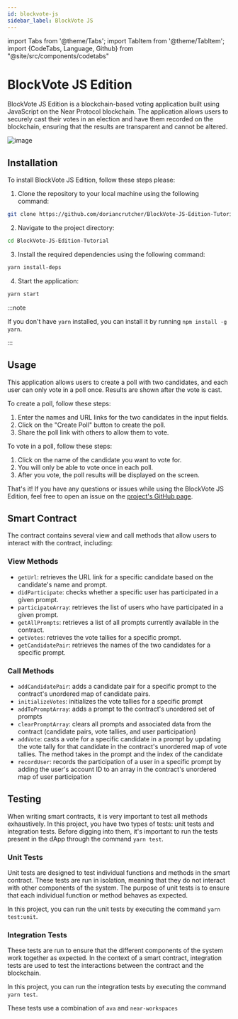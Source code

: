 ```yaml
---
id: blockvote-js
sidebar_label: BlockVote JS
---
```

import Tabs from '@theme/Tabs';
import TabItem from '@theme/TabItem';
import {CodeTabs, Language, Github} from "@site/src/components/codetabs"


# BlockVote JS Edition

BlockVote JS Edition is a blockchain-based voting application built using JavaScript on the Near Protocol blockchain. The application allows users to securely cast their votes in an election and have them recorded on the blockchain, ensuring that the results are transparent and cannot be altered.

![image](/docs/assets/blockvote.png)

## Installation

To install BlockVote JS Edition, follow these steps please:

1. Clone the repository to your local machine using the following command:

```bash
git clone https://github.com/doriancrutcher/BlockVote-JS-Edition-Tutorial.git
```

2. Navigate to the project directory:

```bash
cd BlockVote-JS-Edition-Tutorial
```

3. Install the required dependencies using the following command:

```bash
yarn install-deps
```

4. Start the application:

```bash
yarn start
```

:::note

If you don't have `yarn` installed, you can install it by running `npm install -g yarn`.

:::

## Usage

This application allows users to create a poll with two candidates, and each user can only vote in a poll once. Results are shown after the vote is cast.

To create a poll, follow these steps:

1. Enter the names and URL links for the two candidates in the input fields.
2. Click on the "Create Poll" button to create the poll.
3. Share the poll link with others to allow them to vote.

To vote in a poll, follow these steps:

1. Click on the name of the candidate you want to vote for.
2. You will only be able to vote once in each poll.
3. After you vote, the poll results will be displayed on the screen.

That's it! If you have any questions or issues while using the BlockVote JS Edition, feel free to open an issue on the [project's GitHub page](https://github.com/doriancrutcher/BlockVote-JS-Edition-Tutorial).

## Smart Contract

The contract contains several view and call methods that allow users to interact with the contract, including:

### View Methods

- `getUrl`: retrieves the URL link for a specific candidate based on the candidate's name and prompt.
- `didParticipate`: checks whether a specific user has participated in a given prompt.
- `participateArray`: retrieves the list of users who have participated in a given prompt.
- `getAllPrompts`: retrieves a list of all prompts currently available in the contract.
- `getVotes`: retrieves the vote tallies for a specific prompt.
- `getCandidatePair`: retrieves the names of the two candidates for a specific prompt.

<CodeTabs>
<Language value="js" language="js">
    <Github fname="contract.ts" 
            url="https://github.com/doriancrutcher/BlockVote-JS-Edition-Tutorial/blob/main/contract/src/contract.ts"
            start="20" end="60" />
  </Language>
</CodeTabs>

### Call Methods

- `addCandidatePair`: adds a candidate pair for a specific prompt to the contract's unordered map of candidate pairs.
- `initializeVotes`: initializes the vote tallies for a specific prompt
- `addToPromptArray`: adds a prompt to the contract's unordered set of prompts
- `clearPromptArray`: clears all prompts and associated data from the contract (candidate pairs, vote tallies, and user participation)
- `addVote`: casts a vote for a specific candidate in a prompt by updating the vote tally for that candidate in the contract's unordered map of vote tallies. The method takes in the prompt and the index of the candidate
- `recordUser`: records the participation of a user in a specific prompt by adding the user's account ID to an array in the contract's unordered map of user participation

<CodeTabs>
<Language value="js" language="js">
    <Github fname="contract.ts" 
            url="https://github.com/doriancrutcher/BlockVote-JS-Edition-Tutorial/blob/main/contract/src/contract.ts"
            start="61" end="110" />
  </Language>
</CodeTabs>

## Testing

When writing smart contracts, it is very important to test all methods exhaustively. In this project, you have two types of tests: unit tests and integration tests. Before digging into them, it's important to run the tests present in the dApp through the command `yarn test`.

### Unit Tests

Unit tests are designed to test individual functions and methods in the smart contract. These tests are run in isolation, meaning that they do not interact with other components of the system. The purpose of unit tests is to ensure that each individual function or method behaves as expected.

In this project, you can run the unit tests by executing the command `yarn test:unit`.

### Integration Tests

These tests are run to ensure that the different components of the system work together as expected. In the context of a smart contract, integration tests are used to test the interactions between the contract and the blockchain.

In this project, you can run the integration tests by executing the command `yarn test`.

These tests use a combination of `ava` and `near-workspaces`

<CodeTabs>
<Language value="js" language="js">
    <Github fname="contract.ts" 
            url="https://github.com/doriancrutcher/BlockVote-JS-Edition-Tutorial/blob/main/integration-tests/src/main.ava.ts"
            start="6" end="92" />
  </Language>
</CodeTabs>
